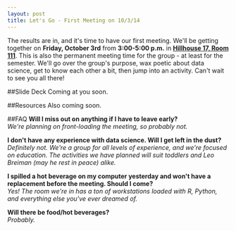```yaml
---
layout: post
title: Let's Go - First Meeting on 10/3/14
---
```


The results are in, and it's time to have our first meeting. We'll be getting together on **Friday, October 3rd** from **3:00-5:00 p.m.** in [**Hillhouse 17, Room 111**](http://map.yale.edu/map/#building:HLH17). This is also the permanent meeting time for the group - at least for the semester. We'll go over the group's purpose, wax poetic about data science, get to know each other a bit, then jump into an activity. Can't wait to see you all there!

##Slide Deck
Coming at you soon.

##Resources
Also coming soon.

##FAQ
**Will I miss out on anything if I have to leave early?**</br>
*We're planning on front-loading the meeting, so probably not.*

**I don't have any experience with data science. Will I get left in the dust?**</br>
*Definitely not. We're a group for all levels of experience, and we're focused on education. The activities we have planned will suit toddlers and Leo Breiman (may he rest in peace) alike.*

**I spilled a hot beverage on my computer yesterday and won't have a replacement before the meeting. Should I come?**</br>
*Yes! The room we're in has a ton of workstations loaded with R, Python, and everything else you've ever dreamed of.*

**Will there be food/hot beverages?**</br>
*Probably.*